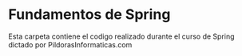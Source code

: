 # Fundamentos de Spring

Esta carpeta contiene el codigo realizado durante el curso de Spring dictado por PildorasInformaticas.com